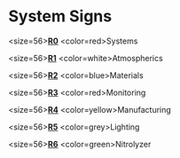 # System Signs

<size=56><b><u>R0</u></b></size>
<color=red>Systems</color>

<size=56><b><u>R1</u></b></size>
<color=white>Atmospherics</color>

<size=56><b><u>R2</u></b></size>
<color=blue>Materials</color>

<size=56><b><u>R3</u></b></size>
<color=red>Monitoring</color>

<size=56><b><u>R4</u></b></size>
<color=yellow>Manufacturing</color>

<size=56><b><u>R5</u></b></size>
<color=grey>Lighting</color>

<size=56><b><u>R6</u></b></size>
<color=green>Nitrolyzer</color>
